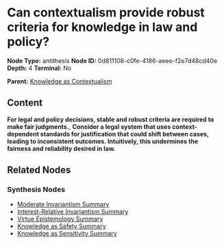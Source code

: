# Can contextualism provide robust criteria for knowledge in law and policy?

**Node Type:** antithesis
**Node ID:** 0d811108-c0fe-4186-aeee-f2e7d48cd40e
**Depth:** 4
**Terminal:** No

**Parent:** [Knowledge as Contextualism](knowledge-as-contextualism-synthesis-8789bac4-6814-45a9-a09a-a4c33f0e3f25.md)

## Content

**For legal and policy decisions, stable and robust criteria are required to make fair judgments.**, **Consider a legal system that uses context-dependent standards for justification that could shift between cases, leading to inconsistent outcomes. Intuitively, this undermines the fairness and reliability desired in law.**

## Related Nodes

### Synthesis Nodes

- [Moderate Invariantism Summary](moderate-invariantism-summary-synthesis-289621c4-57d3-4c63-ba1c-d3790ac812c3.md)
- [Interest-Relative Invariantism Summary](interest-relative-invariantism-summary-synthesis-3698ee70-fd37-4d0a-a30c-08ce9304f8f3.md)
- [Virtue Epistemology Summary](virtue-epistemology-summary-synthesis-de333986-1886-447e-92bc-be55dd867ae5.md)
- [Knowledge as Safety Summary](knowledge-as-safety-summary-synthesis-70d7dd83-59d5-48e6-ad30-c744be46f385.md)
- [Knowledge as Sensitivity Summary](knowledge-as-sensitivity-summary-synthesis-8da238a9-cd0b-471b-8b4c-253df3d99526.md)
